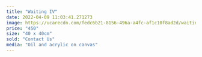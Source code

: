 ```yaml
---
title: "Waiting IV"
date: 2022-04-09 11:03:41.271273
image: https://ucarecdn.com/fedc6b21-8156-496a-a4fc-af1c10f8ad2d/waiting-iv.jpg
price: "450"
size: "40 x 40cm"
sold: "Contact Us"
media: "Oil and acrylic on canvas"
---
```


